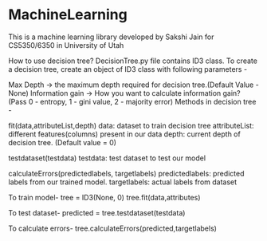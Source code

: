 # MachineLearning
This is a machine learning library developed by Sakshi Jain for
CS5350/6350 in University of Utah

How to use decision tree?
DecisionTree.py file contains ID3 class. To create a decision tree, create an object of ID3 class with following parameters -

Max Depth -> the maximum depth required for decision tree.(Default Value - None)
Information gain -> How you want to calculate information gain? (Pass 0 - entropy, 1 - gini value, 2 - majority error)
Methods in decision tree -

fit(data,attributeList,depth) data: dataset to train decision tree attributeList: different features(columns) present in our data depth: current depth of decision tree. (Default value = 0)

testdataset(testdata) testdata: test dataset to test our model

calculateErrors(predictedlabels, targetlabels) predictedlabels: predicted labels from our trained model. targetlabels: actual labels from dataset

To train model-
tree = ID3(None, 0)
tree.fit(data,attributes)

To test dataset-
predicted = tree.testdataset(testdata)

To calculate errors-
tree.calculateErrors(predicted,targetlabels)
